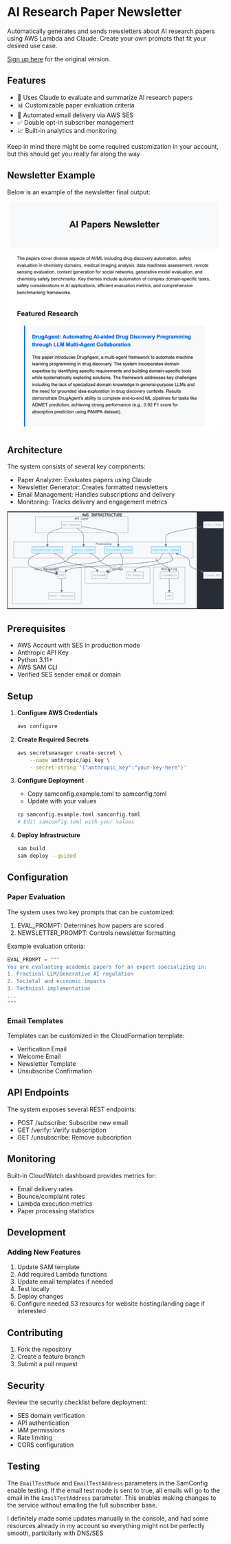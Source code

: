 # AI Research Paper Newsletter

Automatically generates and sends newsletters about AI research papers using AWS Lambda and Claude. Create your own prompts that fit your desired use case.

[Sign up here](https://wesleypasfield.com/aipapers/) for  the original version.

## Features

- 🤖 Uses Claude to evaluate and summarize AI research papers
- 📊 Customizable paper evaluation criteria
- 📧 Automated email delivery via AWS SES
- ✅ Double opt-in subscriber management
- 📈 Built-in analytics and monitoring

Keep in mind there might be some required customization in your account, but this should get you really far along the way

## Newsletter Example

Below is an example of the newsletter final output:

![Newsletter Example](./assets/newsletter-example.png)

## Architecture

The system consists of several key components:
- Paper Analyzer: Evaluates papers using Claude
- Newsletter Generator: Creates formatted newsletters
- Email Management: Handles subscriptions and delivery
- Monitoring: Tracks delivery and engagement metrics

![Architecture Diagram](./assets/arch_diagram.png)

## Prerequisites

- AWS Account with SES in production mode
- Anthropic API Key
- Python 3.11+
- AWS SAM CLI
- Verified SES sender email or domain

## Setup

1. **Configure AWS Credentials**
   ```bash
   aws configure
   ```

2. **Create Required Secrets**
   ```bash
   aws secretsmanager create-secret \
       --name anthropic/api_key \
       --secret-string '{"anthropic_key":"your-key-here"}'
   ```

3. **Configure Deployment**
   - Copy samconfig.example.toml to samconfig.toml
   - Update with your values
   ```bash
   cp samconfig.example.toml samconfig.toml
   # Edit samconfig.toml with your values
   ```

4. **Deploy Infrastructure**
   ```bash
   sam build
   sam deploy --guided
   ```

## Configuration

### Paper Evaluation

The system uses two key prompts that can be customized:

1. EVAL_PROMPT: Determines how papers are scored
2. NEWSLETTER_PROMPT: Controls newsletter formatting

Example evaluation criteria:
```python
EVAL_PROMPT = """
You are evaluating academic papers for an expert specializing in:
1. Practical LLM/Generative AI regulation
2. Societal and economic impacts
3. Technical implementation
...
"""
```

### Email Templates

Templates can be customized in the CloudFormation template:
- Verification Email
- Welcome Email
- Newsletter Template
- Unsubscribe Confirmation

## API Endpoints

The system exposes several REST endpoints:

- POST /subscribe: Subscribe new email
- GET /verify: Verify subscription
- GET /unsubscribe: Remove subscription

## Monitoring

Built-in CloudWatch dashboard provides metrics for:
- Email delivery rates
- Bounce/complaint rates
- Lambda execution metrics
- Paper processing statistics

## Development

### Adding New Features

1. Update SAM template
2. Add required Lambda functions
3. Update email templates if needed
4. Test locally
5. Deploy changes
6. Configure needed S3 resourcs for website hosting/landing page if interested

## Contributing

1. Fork the repository
2. Create a feature branch
3. Submit a pull request

## Security

Review the security checklist before deployment:
- SES domain verification
- API authentication
- IAM permissions
- Rate limiting
- CORS configuration

## Testing

The `EmailTestMode` and `EmailTestAddress` parameters in the SamConfig enable testing. If the email test mode is sent to true, all emails will go to the email in the `EmailTestAddress` parameter. This enables making changes to the service without emailing the full subscriber base.

I definitely made some updates manually in the console, and had some resources already in my account so everything might not be perfectly smooth, particilarly with DNS/SES